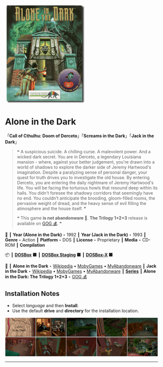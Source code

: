 ![](Thumbnail.png "application-thumbnail")

# Alone in the Dark

「**Call of Cthulhu: Doom of Derceto**」「**Screams in the Dark**」「**Jack in the Dark**」

> ❝ A suspicious suicide. A chilling curse. A malevolent power. And a wicked dark secret. You are in Derceto, a legendary Louisiana mansion - where, against your better judgement, you're drawn into a world of shadows to explore the darker side of Jeremy Hartwood's imagination. Despite a paralyzing sense of personal danger, your quest for truth drives you to investigate the old house. By entering Derceto, you are entering the daily nightmare of Jeremy Hartwood's life. You will be facing the torturous howls that resound deep within its halls. You didn't foresee the shadowy corridors that seemingly have no end. You couldn't anticipate the brooding, gloom-filled rooms, the pervasive weight of dread, and the heavy sense of evil filling the atmosphere and the house itself. ❞
>
> ❝ This game **is not abandonware 🚫**. **The Trilogy 1+2+3** release is available on [GOG 💰](https://www.gog.com/en/game/alone_in_the_dark_the_trilogy_123). ❞
>

📌 ┃ **Year (Alone in the Dark)** ‣ 1992 ┃ **Year (Jack in the Dark)** ‣ 1993 ┃ **Genre** ‣ Action ┃ **Platform** ‣ DOS ┃ **License** ‣ Proprietary ┃ **Media** ‣ CD-ROM ┃ **Compilation** 

📦 ┃ **[DOSBox](https://www.dosbox.com/) 🟩** ┃ **[DOSBox Staging](https://dosbox-staging.github.io/) 🟩** ┃ **[DOSBox-X](https://dosbox-x.com/) 🟩** 

📎 ┃ **Alone in the Dark** ‣ [Wikipedia](https://en.wikipedia.org/wiki/Alone_in_the_Dark_(1992_video_game)) • [MobyGames](https://www.mobygames.com/game/325/alone-in-the-dark/) • [MyAbandonware](https://www.myabandonware.com/game/alone-in-the-dark-1rg) ┃ **Jack in the Dark** ‣ [Wikipedia](https://en.wikipedia.org/wiki/Alone_in_the_Dark#Jack_in_the_Dark_(1993)) • [MobyGames](https://www.mobygames.com/game/1231/jack-in-the-dark/) • [MyAbandonware](https://www.myabandonware.com/game/jack-in-the-dark-2ab) ┃ **[Series](https://en.wikipedia.org/wiki/Alone_in_the_Dark)** ┃ **Alone in the Dark: The Trilogy 1+2+3** ‣ [GOG 💰](https://www.gog.com/en/game/alone_in_the_dark_the_trilogy_123) 

## Installation Notes
- Select *language* and then **Install**.
- Use the default **drive** and **directory** for the installation location.

![](Montage.png "Alone in the Dark")

---

